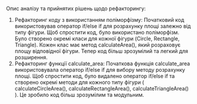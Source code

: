 Опис аналізу та прийнятих рішень щодо рефакторингу:
1. Рефакторинг коду з використанням поліморфізму:
Початковий код використовував оператор if/else if для розрахунку площі залежно від типу фігури.
Щоб спростити код, було використано поліморфізм.
Було створено окремі класи для кожної фігури (Circle, Rectangle, Triangle).
Кожен клас має метод calculateArea(), який розраховує площу відповідної фігури.
Тепер код більш зрозумілий та легкий для розширення.
2. Рефакторинг функції calculate_area:
Початкова функція calculate_area використовувала оператор if/else if для вибору методу розрахунку площі.
Щоб спростити код, було видалено оператор if/else if та створено окремі методи для кожного типу фігури ( calculateCircleArea(), calculateRectangleArea(), calculateTriangleArea() ).
Це зробило код більш зрозумілим та модульним.
